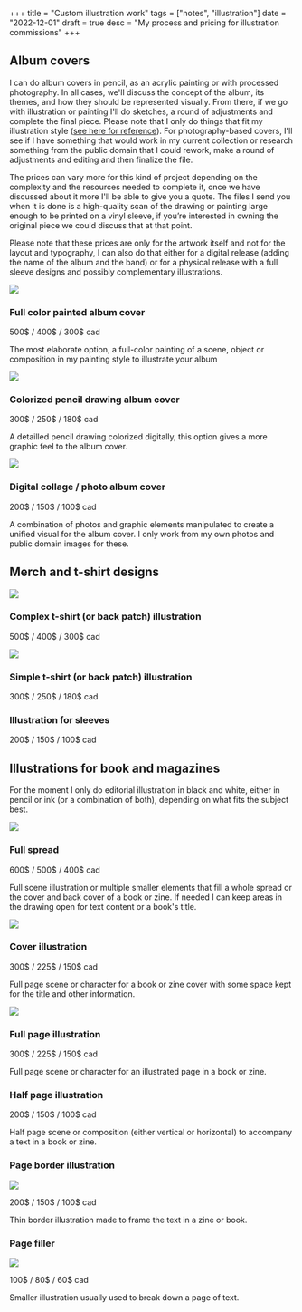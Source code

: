 +++
title = "Custom illustration work"
tags = ["notes", "illustration"]
date = "2022-12-01"
draft = true
desc = "My process and pricing for illustration commissions"
+++

## Album covers

I can do album covers in pencil, as an acrylic painting or with processed photography. In all cases, we'll discuss the concept of the album, its themes, and how they should be represented visually. From there, if we go with illustration or painting I'll do sketches, a round of adjustments and complete the final piece. Please note that I only do things that fit my illustration style ([see here for reference](/works/illustration/)). For photography-based covers, I'll see if I have something that would work in my current collection or research something from the public domain that I could rework, make a round of adjustments and editing and then finalize the file.

The prices can vary more for this kind of project depending on the complexity and the resources needed to complete it, once we have discussed about it more I'll be able to give you a quote. The files I send you when it is done is a high-quality scan of the drawing or painting large enough to be printed on a vinyl sleeve, if you’re interested in owning the original piece we could discuss that at that point.

Please note that these prices are only for the artwork itself and not for the layout and typography, I can also do that either for a digital release (adding the name of the album and the band) or for a physical release with a full sleeve designs and possibly complementary illustrations.

<div class="row">
<div class="flex-1 small-padding-left small-padding-right">

![](/img/illustration/laura-merlin/cover-painting.jpg)

### Full color painted album cover
500$ / 400$ / 300$ cad

The most elaborate option, a full-color painting of a scene, object or composition in my painting style to illustrate your album

</div>
<div class="flex-1 small-padding-left small-padding-right">

![](/img/illustration/baphomet.jpg)

### Colorized pencil drawing album cover
300$ / 250$ / 180$ cad

A detailled pencil drawing colorized digitally, this option gives a more graphic feel to the album cover.

</div>
<div class="flex-1 small-padding-left small-padding-right">

![](/img/design/orchid-lodge/in-this-wet-place.jpg)

### Digital collage / photo album cover
200$ / 150$ / 100$ cad

A combination of photos and graphic elements manipulated to create a unified visual for the album cover. I only work from my own photos and public domain images for these.

</div>
</div>

## Merch and t-shirt designs

<div class="row">
<div class="flex-1 small-padding-left small-padding-right">

![](/img/illustration/ossuary-wraith/full-design.jpg)

### Complex t-shirt (or back patch) illustration
500$ / 400$ / 300$ cad


</div>
<div class="flex-1 small-padding-left small-padding-right">

![](/img/design/arroliga-t-shirt/t-shirt-design.jpg)

### Simple t-shirt (or back patch) illustration
300$ / 250$ / 180$ cad

</div>
</div>

### Illustration for sleeves
200$ / 150$ / 100$ cad

## Illustrations for book and magazines

For the moment I only do editorial illustration in black and white, either in pencil or ink (or a combination of both), depending on what fits the subject best.

![](/img/illustration/fantomes-2-cover/illu.jpg)

### Full spread

600$ / 500$ / 400$ cad  

Full scene illustration or multiple smaller elements that fill a whole spread or the cover and back cover of a book or zine. If needed I can keep areas in the drawing open for text content or a book's title.

<div class="row">
<div class="flex-1 small-padding-left small-padding-right">

![](/img/illustration/warm-wishes.jpg)

### Cover illustration

300$ / 225$ / 150$ cad  

Full page scene or character for a book or zine cover with some space kept for the title and other information.

</div>
<div class="flex-1 small-padding-left small-padding-right">

![](/img/illustration/witches-of-alicudi.jpg)

### Full page illustration

300$ / 225$ / 150$ cad  

Full page scene or character for an illustrated page in a book or zine.

</div>
</div>

<div class="row">
<div class="flex-1 small-padding-left small-padding-right">

### Half page illustration

200$ / 150$ / 100$ cad  

Half page scene or composition (either vertical or horizontal) to accompany a text in a book or zine.

</div>
<div class="flex-1 small-padding-left small-padding-right">

### Page border illustration

![](/img/illustration/fantomes/first-page.jpg)

200$ / 150$ / 100$ cad  

Thin border illustration made to frame the text in a zine or book.

</div>
<div class="flex-1 small-padding-left small-padding-right">

### Page filler

![](/img/design/weapon-compendium/7-bells-of-the-spectral-bison.jpg)

100$ / 80$ / 60$ cad

Smaller illustration usually used to break down a page of text.

</div>
</div>
